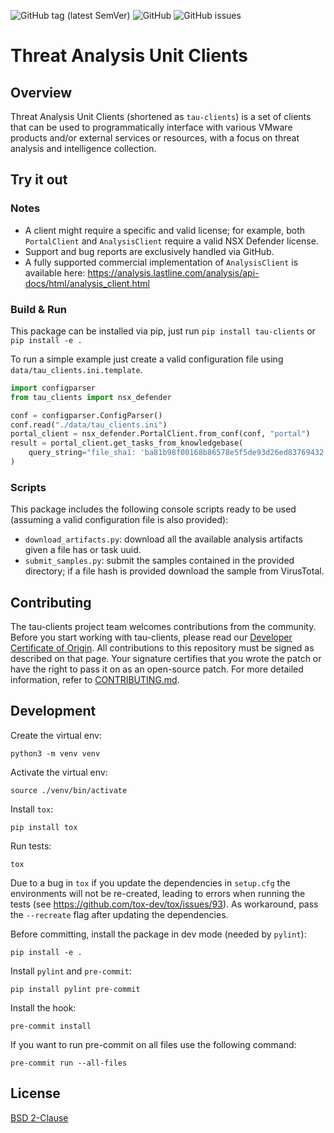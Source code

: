 ![GitHub tag (latest SemVer)](https://img.shields.io/github/tag/vmware-samples/tau-clients)
![GitHub](https://img.shields.io/pypi/l/tau-clients)
![GitHub issues](https://img.shields.io/github/issues/vmware-samples/tau-clients)

# Threat Analysis Unit Clients

## Overview

Threat Analysis Unit Clients (shortened as `tau-clients`) is a set of clients that can be used
to programmatically interface with various VMware products and/or external services or
resources, with a focus on threat analysis and intelligence collection.

## Try it out

### Notes

* A client might require a specific and valid license; for example, both `PortalClient` and
  `AnalysisClient` require a valid NSX Defender license.
* Support and bug reports are exclusively handled via GitHub.
* A fully supported commercial implementation of `AnalysisClient` is available here:
  https://analysis.lastline.com/analysis/api-docs/html/analysis_client.html

### Build & Run

This package can be installed via pip, just run `pip install tau-clients` or `pip install -e .`

To run a simple example just create a valid configuration file using `data/tau_clients.ini.template`.
```python
import configparser
from tau_clients import nsx_defender

conf = configparser.ConfigParser()
conf.read("./data/tau_clients.ini")
portal_client = nsx_defender.PortalClient.from_conf(conf, "portal")
result = portal_client.get_tasks_from_knowledgebase(
    query_string="file_sha1: 'ba81b98f00168b86578e5f5de93d26ed83769432'",
)
```

### Scripts

This package includes the following console scripts ready to be used (assuming a valid
configuration file is also provided):

* `download_artifacts.py`: download all the available analysis artifacts given a file has or
  task uuid.
* `submit_samples.py`: submit the samples contained in the provided directory; if a file hash is
  provided download the sample from VirusTotal.

## Contributing

The tau-clients project team welcomes contributions from the community. Before you start working with tau-clients, please
read our [Developer Certificate of Origin](https://cla.vmware.com/dco). All contributions to this repository must be
signed as described on that page. Your signature certifies that you wrote the patch or have the right to pass it on
as an open-source patch. For more detailed information, refer to [CONTRIBUTING.md](CONTRIBUTING.md).

## Development

Create the virtual env:

`python3 -m venv venv`

Activate the virtual env:

`source ./venv/bin/activate`

Install `tox`:

`pip install tox`

Run tests:

`tox`

Due to a bug in `tox` if you update the dependencies in `setup.cfg` the environments will not be
re-created, leading to errors when running the tests
(see https://github.com/tox-dev/tox/issues/93).
As workaround, pass the `--recreate` flag after updating the dependencies.

Before committing, install the package in dev mode (needed by `pylint`):

`pip install -e .`

Install `pylint` and `pre-commit`:

`pip install pylint pre-commit`

Install the hook:

`pre-commit install`

If you want to run pre-commit on all files use the following command:

`pre-commit run --all-files`

## License
[BSD 2-Clause](https://spdx.org/licenses/BSD-2-Clause.html)
